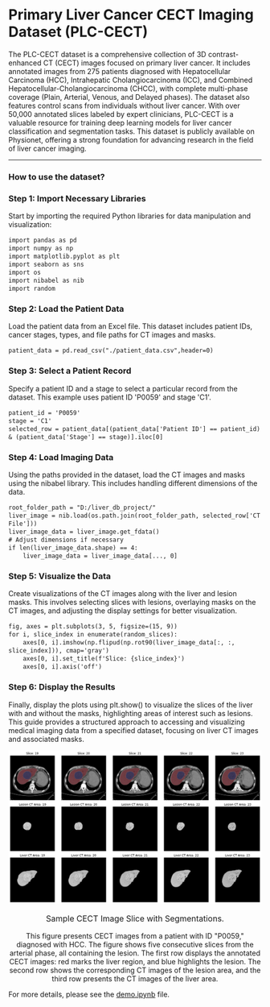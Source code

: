 # Primary Liver Cancer CECT Imaging Dataset (PLC-CECT)

The PLC-CECT dataset is a comprehensive collection of 3D contrast-enhanced CT (CECT) images focused on primary liver cancer. It includes annotated images from 275 patients diagnosed with Hepatocellular Carcinoma (HCC), Intrahepatic Cholangiocarcinoma (ICC), and Combined Hepatocellular-Cholangiocarcinoma (CHCC), with complete multi-phase coverage (Plain, Arterial, Venous, and Delayed phases). The dataset also features control scans from individuals without liver cancer. With over 50,000 annotated slices labeled by expert clinicians, PLC-CECT is a valuable resource for training deep learning models for liver cancer classification and segmentation tasks. This dataset is publicly available on Physionet, offering a strong foundation for advancing research in the field of liver cancer imaging.

----------------

### How to use the dataset?

### Step 1: Import Necessary Libraries
Start by importing the required Python libraries for data manipulation and visualization:

```{python}
import pandas as pd
import numpy as np
import matplotlib.pyplot as plt
import seaborn as sns
import os
import nibabel as nib
import random
```

### Step 2: Load the Patient Data
Load the patient data from an Excel file. This dataset includes patient IDs, cancer stages, types, and file paths for CT images and masks.

```{python}
patient_data = pd.read_csv("./patient_data.csv",header=0)
```

### Step 3: Select a Patient Record
Specify a patient ID and a stage to select a particular record from the dataset. This example uses patient ID 'P0059' and stage 'C1'.

```{python}
patient_id = 'P0059'
stage = 'C1'
selected_row = patient_data[(patient_data['Patient ID'] == patient_id) & (patient_data['Stage'] == stage)].iloc[0]
```

### Step 4: Load Imaging Data
Using the paths provided in the dataset, load the CT images and masks using the nibabel library. This includes handling different dimensions of the data.

```{python}
root_folder_path = "D:/liver_db_project/"
liver_image = nib.load(os.path.join(root_folder_path, selected_row['CT File']))
liver_image_data = liver_image.get_fdata()
# Adjust dimensions if necessary
if len(liver_image_data.shape) == 4:
    liver_image_data = liver_image_data[..., 0]
```

### Step 5: Visualize the Data
Create visualizations of the CT images along with the liver and lesion masks. This involves selecting slices with lesions, overlaying masks on the CT images, and adjusting the display settings for better visualization.

```{python}
fig, axes = plt.subplots(3, 5, figsize=(15, 9))
for i, slice_index in enumerate(random_slices):
    axes[0, i].imshow(np.flipud(np.rot90(liver_image_data[:, :, slice_index])), cmap='gray')
    axes[0, i].set_title(f'Slice: {slice_index}')
    axes[0, i].axis('off')
```

### Step 6: Display the Results
Finally, display the plots using plt.show() to visualize the slices of the liver with and without the masks, highlighting areas of interest such as lesions.
This guide provides a structured approach to accessing and visualizing medical imaging data from a specified dataset, focusing on liver CT images and associated masks.

![Demo Figure](assets/demo_fig.png)
<p align="center" style="font-size: 16px;">Sample CECT Image Slice with Segmentations.</p>
<p align="center" style="font-size: 14px;"> This figure presents CECT images from a patient with ID "P0059," diagnosed with HCC. The figure shows five consecutive slices from the arterial phase, all containing the lesion. The first row displays the annotated CECT images: red marks the liver region, and blue highlights the lesion. The second row shows the corresponding CT images of the lesion area, and the third row presents the CT images of the liver area.</p>

For more details, please see the [demo.ipynb](./demo.ipynb) file.
